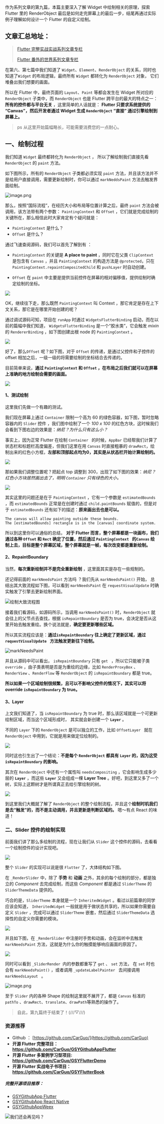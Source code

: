 作为系列文章的第九篇，本篇主要深入了解 Widget 中绘制相关的原理，探索 Flutter 里的 RenderObject 最后是如何走完屏幕上的最后一步，结尾再通过实际例子理解如何设计一个 Flutter 的自定义绘制。

## 文章汇总地址：

> [Flutter 完整实战实战系列文章专栏](https://juejin.im/collection/5db25bcff265da06a19a304e)
>
> [Flutter 番外的世界系列文章专栏](https://juejin.im/collection/5db25d706fb9a069f422c374)

在第六、第七篇中我们知道了 `Widget`、`Element`、`RenderObject` 的关系，同时也知道了`Widget` 的布局逻辑，最终所有 `Widget` 都转化为 `RenderObject` 对象， 它们堆叠出我们想要的画面。

所以在 Flutter  中，最终页面的 `Layout`、`Paint` 等都会发生在 Widget  所对应的 `RenderObject` 子类中，而 `RenderObject`  也是 Flutter 跨平台的最大的特点之一：**所有的控件都与平台无关** ，这里简单的人话就是： **Flutter 只要求系统提供的 “Canvas”，然后开发者通过 Widget 生成 `RenderObject` “直接” 通过引擎绘制到屏幕上。**

> ps 从这里开始篇幅略长，可能需要消费您的一点耐心。

## 一、绘制过程

我们知道 `Widget` 最终都转化为 `RenderObject` ， 所以了解绘制我们直接先看 `RenderObject` 的 `paint` 方法。

如下图所示，所有的  `RenderObject` 子类都必须实现 `paint` 方法，并且该方法并不是给用户直接调用，需要更新绘制时，你可以通过 `markNeddsPaint` 方法去触发界面绘制。

![image.png](http://img.cdn.guoshuyu.cn/20190604_Flutter-9/image1)

那么，按照“国际流程”，在经历大小和布局等位置计算之后，最终 `paint`  方法会被调用，该方法带有两个参数： `PaintingContext`  和  `Offset`  ，它们就是完成绘制的关键所在，那么相信此时大家肯定有个疑问就是：

- `PaintingContext` 是什么？
- `Offset` 是什么？

通过飞速查阅源码，我们可以首先了解到有 ：

- `PaintingContext` 的关键是 **A place to paint**  ，同时它在父类 `ClipContext `  是包含有 `Canvas` ，并且  `PaintingContext`  的构造方法是  `@protected`，只在 `PaintingContext.repaintCompositedChild` 和 `pushLayer` 时自动创建。

- `Offset` 在 `paint` 中主要是提供当前控件在屏幕的相对偏移值，提供绘制时确定绘制的坐标。

![](http://img.cdn.guoshuyu.cn/20190604_Flutter-9/image2)


OK，继续往下走，那么既然 `PaintingContext` 叫 Context ，那它肯定是存在上下文关系，那它是在哪里开始创建的呢？

通过调试源码可知，项目在 `runApp` 时通过 `WidgetsFlutterBinding` 启动，而在以前的篇幅中我们知道， `WidgetsFlutterBinding` 是一个“胶水类”，它会触发 *mixin* 的 `RendererBinding` ，如下图创建出根 node 的 `PaintingContext` 。

![](http://img.cdn.guoshuyu.cn/20190604_Flutter-9/image3)


好了，那么`Offset` 呢？如下图，对于 `Offset` 的传递，是通过父控件和子控件的 offset 相加之后，一级一级的将需要绘制的坐标结合去传递的。

目前简单来说，**通过 `PaintingContext` 和 `Offset` ，在布局之后我们就可以在屏幕上准确的地方绘制会需要的画面。**

![](http://img.cdn.guoshuyu.cn/20190604_Flutter-9/image4)

#### 1、测试绘制

这里我们先做一个有趣的测试。

我们现在屏幕上通过 `Container` 限制一个高为 60 的绿色容器，如下图，暂时忽略容器内的 `Slider` 控件 ，我们图中绘制了一个 *100 x 100* 的红色方块，这时候我们会看到下图右边的效果是：*纳尼？为什么只有这么小？*

事实上，因为正常 Flutter 在绘制 `Container ` 的时候，`AppBar` 已经帮我们计算了状态栏和标题栏高度偏差，但我们这里在用 `Canvas` 时直接粗暴的 `drawRect`，绘制出来的红色小方框，**左部和顶部起点均为0，其实是从状态栏开始计算绘制的。** 

![](http://img.cdn.guoshuyu.cn/20190604_Flutter-9/image5)

那如果我们调整位置呢？把起点 top 调整到 300，出现了如下图的效果：*纳尼？红色小方块居然画出去了，明明 `Container` 只有绿色的大小。* 

![](http://img.cdn.guoshuyu.cn/20190604_Flutter-9/image6)

其实这里的问题还是在于 `PaintingContext` ，它有一个参数是 `estimatedBounds` ，而 `estimatedBounds` 正常是在创建时通过 `child.paintBounds`  赋值的，但是对于  `estimatedBounds` 还有如下的描述：**原来画出去也是可以。**

```
The canvas will allow painting outside these bounds.
The [estimatedBounds] rectangle is in the [canvas] coordinate system.
```

所以到这里你可以通俗的总结， **对于 Flutter 而言，整个屏幕都是一块画布，我们通过各种 `Offset` 和 `Rect` 确定了位置，然后通过 `PaintingContext `  的`Canvas` 绘制上去，目标是整个屏幕区域，整个屏幕就是一帧，每次改变都是重新绘制。**

#### 2、RepaintBoundary

当然，**每次重新绘制并不是完全重新绘制** ，这里面其实是存在一些规制的。

还记得前面的 `markNeedsPaint` 方法吗 ？我们先从 `markNeedsPaint()` 开始， 总结出其大致流程如下图，可以看到 `markNeedsPaint` 在 `requestVisualUpdate` 时确实触发了引擎去更新绘制界面。

![绘制大致流程图](http://img.cdn.guoshuyu.cn/20190604_Flutter-9/image7)

接着我们看源码，如源码所示，当调用 `markNeedsPaint()` 时，`RenderObject` 就会往上的父节点去查找，根据 `isRepaintBoundary` 是否为 true，会决定是否从这里开始去触发重绘。换个说法就是，**确定要更新哪些区域。**

所以其实流程应该是：**通过`isRepaintBoundary` 往上确定了更新区域，通过 `requestVisualUpdate ` 方法触发更新往下绘制。**

![markNeedsPaint](http://img.cdn.guoshuyu.cn/20190604_Flutter-9/image8)

并且从源码中可以看出， `isRepaintBoundary` 只有 `get ` ，所以它只能被子类 `override` ，由子类表明是否是为重绘的边缘，比如 `RenderProxyBox` 、`RenderView` 、`RenderFlow` 等 `RenderObject` 的  `isRepaintBoundary` 都是 true。

**所以如果一个区域绘制很频繁，且可以不影响父控件的情况下，其实可以将 override `isRepaintBoundary` 为 true。**


#### 3、Layer

上文我们知道了，当 `isRepaintBoundary` 为 true 时，那么该区域就是一个可更新绘制区域，而当这个区域形成时， 其实就会新创建一个 **`Layer`** 。

不同的 `Layer` 下的 `RenderObject` 是可以独立的工作，比如 `OffsetLayer ` 就在 `RenderObject` 中用到，它就是用来做定位绘制的。

![](http://img.cdn.guoshuyu.cn/20190604_Flutter-9/image9)

同时这也引生出了一个结论：**不是每个 `RenderObject` 都具有 `Layer` 的，因为这受 `isRepaintBoundary` 的影响。** 

其次在 `RenderObject` 中还有一个属性叫 `needsCompositing` ，它会影响生成多少层的 **`Layer`** ，而这些 **`Layer`**  又会组成一棵 **Layer Tree**  。好吧，到这里又多了一个树，实际上这颗树才是所谓真正去给引擎绘制的树。

![](http://img.cdn.guoshuyu.cn/20190604_Flutter-9/image10)

到这里我们大概就了解了 `RenderObject` 的整个绘制流程，并且这个**绘制时机我们是去“触发”的，而不是主动调用，并且更新是判断区域的。** 嗯～有点 React 的味道！


### 二、Slider 控件的绘制实现

前面我们讲了那么多绘制的流程，现在让我们从 `Slider` 这个控件的源码，去看看一个绘制控件的设计实现吧。

![](http://img.cdn.guoshuyu.cn/20190604_Flutter-9/image11)


整个 `Slider`  的实现可以说是很 `Flutter` 了，大体结构如下图。

在 `_RenderSlider` 中，除了 **手势** 和 **动画** 之外，其余的每个绘制的部分，都是独立的 *Component* 去完成绘制，而这些 *Component* 都是通过 `SliderTheme` 的 `SliderThemeData` 提供的。

巧合的是，`SliderTheme` 本身就是一个 `InheritedWidget` 。看过以前篇章的同学应该会知道， `InheritedWidget`  一般就是用于做状态共享的，所以如果你需要自定义  `Slider`  ，完成可以通过 `SliderTheme` 嵌套，然后通过 `SliderThemeData` 选择性的自定义你需要的模块。

![](http://img.cdn.guoshuyu.cn/20190604_Flutter-9/image12)

并且如下图，在 `_RenderSlider`  中注册时手势和动画，会在监听中去触发 `markNeedsPaint` 方法，这就是为什么你的触摸能够响应画面的原因了。

![](http://img.cdn.guoshuyu.cn/20190604_Flutter-9/image13)

同时可以看到  `_SliderRender `内的参数都重写了 `get` 、 `set` 方法， 在 `set` 时也会有  `markNeedsPaint()` ，或者调用 `_updateLabelPainter ` 去间接调用 `markNeedsLayout ` 。

![image.png](http://img.cdn.guoshuyu.cn/20190604_Flutter-9/image14)

至于 `Slider` 内的各种 Shape 的绘制这里就不展开了，都是 `Canvas` 标准的 `pathTo` 、`drawRect`、`translate`、`drawPath`等熟悉的操作了。


>自此，第九篇终于结束了！(///▽///)

### 资源推荐

* Github ： [https://github.com/CarGuo/](https://github.com/CarGuo)
* **开源 Flutter 完整项目：https://github.com/CarGuo/GSYGithubAppFlutter**
* **开源 Flutter 多案例学习型项目: https://github.com/CarGuo/GSYFlutterDemo**
* **开源 Flutter 实战电子书项目：https://github.com/CarGuo/GSYFlutterBook**

##### 完整开源项目推荐：

* [GSYGithubApp Flutter](https://github.com/CarGuo/GSYGithubAppFlutter ) 
* [GSYGithubApp React Native](https://github.com/CarGuo/GSYGithubApp ) 
* [GSYGithubAppWeex](https://github.com/CarGuo/GSYGithubAppWeex)



![我们还会再见吗？](http://img.cdn.guoshuyu.cn/20190604_Flutter-9/image15)